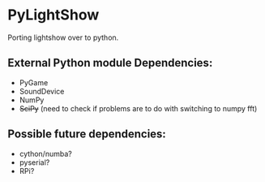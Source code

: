 # PyLightShow
Porting lightshow over to python.

## External Python module Dependencies:
- PyGame
- SoundDevice
- NumPy
- ~~SciPy~~ (need to check if problems are to do with switching to numpy fft)

## Possible future dependencies:
- cython/numba?
- pyserial?
- RPi?